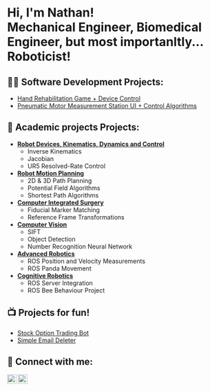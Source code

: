 <h1>Hi, I'm Nathan! <br/>Mechanical Engineer, Biomedical Engineer, but most importanltly... Roboticist!

<h2>👨‍💻 Software Development Projects:</h2>

- [Hand Rehabilitation Game + Device Control](https://github.com/N-racer13/Cocktail-Bar)
- [Pneumatic Motor Measurement Station UI + Control Algorithms](https://github.com/N-racer13/Pneu-UI/tree/main)

<h2>🏫 Academic projects Projects:</h2>

- [<b>Robot Devices, Kinematics, Dynamics and Control</b>](https://github.com/N-racer13/RDKDC)
  - Inverse Kinematics
  - Jacobian
  - UR5 Resolved-Rate Control
- [<b>Robot Motion Planning</b>](https://github.com/N-racer13/RPM)
  - 2D & 3D Path Planning
  - Potential Field Algorithms
  - Shortest Path Algorithms
- [<b>Computer Integrated Surgery</b>](https://github.com/N-racer13/CIS)
  - Fiducial Marker Matching
  - Reference Frame Transformations
- [<b>Computer Vision</b>](https://github.com/N-racer13/Computer-Vision)
  - SIFT
  - Object Detection
  - Number Recognition Neural Network
- [<b>Advanced Robotics</b>](https://github.com/N-racer13/Advanced-Robotics)
  - ROS Position and Velocity Measurements
  - ROS Panda Movement
- [<b>Cognitive Robotics</b>](https://github.com/N-racer13/Cognitive-Robotics)
  - ROS Server Integration
  - ROS Bee Behaviour Project

<h2>📺 Projects for fun!</h2>

- [Stock Option Trading Bot](https://github.com/N-racer13/Stock-Bot)
- [Simple Email Deleter](https://github.com/N-racer13/Email-Deleter)

<h2> 🤳 Connect with me:</h2>

[<img align="left" alt="JoshMadakor | YouTube" width="22px" src="https://cdn.jsdelivr.net/npm/simple-icons@v3/icons/youtube.svg" />][portfolio]
[<img align="left" alt="JoshMadakor | LinkedIn" width="22px" src="https://cdn.jsdelivr.net/npm/simple-icons@v3/icons/linkedin.svg" />][linkedin]

[portfolio]: https://nathan-van-damme.squarespace.com/
[linkedin]: https://www.linkedin.com/in/nathan-van-damme

<!--
**joshmadakor1/joshmadakor1** is a ✨ _special_ ✨ repository because its `README.md` (this file) appears on your GitHub profile.

Here are some ideas to get you started:

- 🔭 I’m currently working on ...
- 🌱 I’m currently learning ...
- 👯 I’m looking to collaborate on ...
- 🤔 I’m looking for help with ...
- 💬 Ask me about ...
- 📫 How to reach me: ...
- 😄 Pronouns: ...
- ⚡ Fun fact: ...
-->

